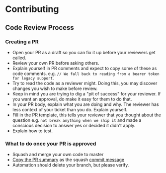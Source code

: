 # Contributing

## Code Review Process

### Creating a PR

- Open your PR as a draft so you can fix it up before your reviewers get called.
- Review your own PR before asking others.
- Explain yourself in PR comments and expect to copy some of these as code comments. e.g. `// We fall back to reading from a bearer token for legacy support.`
- Try to read the code as a reviewer might. Doing this, you may discover changes you wish to make before review.
- Keep in mind you are trying to dig a "pit of success" for your reviewer. If you want an approval, do make it easy for them to do that.
- In your PR body, explain what you are doing and why. The reviewer has less context of your ticket than you do. Explain yourself.
- Fill in the PR template, this tells your reviewer that you thought about the question e.g. `not break anything when we ship it` and made a conscious decision to answer yes or decided it didn't apply.
- Explain how to test.

### What to do once your PR is approved

- Squash and merge your own code to master
- [Copy the PR summary](https://github.com/theaccordance/card-dealer/pull/3) as the squash [commit message](https://github.com/theaccordance/card-dealer/commit/c4459d8dedd86f2e58b73e272e44ed32bdbb1519)
- Automation should delete your branch, but please verify.
